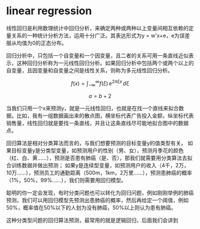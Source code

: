 # linear regression     

线性回归是利用数理统计中回归分析，来确定两种或两种以上变量间相互依赖的定量关系的一种统计分析方法，运用十分广泛。其表达形式为y = w'x+e，e为误差服从均值为0的正态分布。 

回归分析中，只包括一个自变量和一个因变量，且二者的关系可用一条直线近似表示，这种回归分析称为一元线性回归分析。如果回归分析中包括两个或两个以上的自变量，且因变量和自变量之间是线性关系，则称为多元线性回归分析。


$$
f(x) = \int_{-\infty}^\infty f(\xi)\,e^{2 \pi \xi x} \,d\xi
$$

$$
a = b + 2
$$



当我们只用一个x来预测y，就是一元线性回归，也就是在找一个直线来拟合数据。比如，我有一组数据画出来的散点图，横坐标代表广告投入金额，纵坐标代表销售量，线性回归就是要找一条直线，并且让这条直线尽可能地拟合图中的数据点。 




回归算法是相对分类算法而言的，与我们想要预测的目标变量y的值类型有关。
如果目标变量y是分类型变量，如预测用户的性别（男、女），预测月季花的颜色（红、白、黄……），预测是否患有肺癌（是、否），那我们就需要用分类算法去拟合训练数据并做出预测；
如果y是连续型变量，如预测用户的收入（4千，2万，10万……），预测员工的通勤距离（500m，1km，2万里……），预测患肺癌的概率（1%，50%，99%……），我们则需要用回归模型。

聪明的你一定会发现，有时分类问题也可以转化为回归问题，例如刚刚举例的肺癌预测，我们可以用回归模型先预测出患肺癌的概率，然后再给定一个阈值，例如50%，概率值在50%以下的人划为没有肺癌，50%以上则认为患有肺癌。

这种分类型问题的回归算法预测，最常用的就是逻辑回归，后面我们会讲到